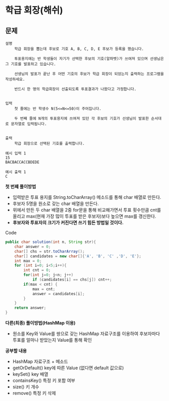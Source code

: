 # 학급 회장(해쉬)

## 문제
```
설명
    학급 회장을 뽑는데 후보로 기호 A, B, C, D, E 후보가 등록을 했습니다.
    
    투표용지에는 반 학생들이 자기가 선택한 후보의 기호(알파벳)가 쓰여져 있으며 선생님은 그 기호를 발표하고 있습니다.
    
    선생님의 발표가 끝난 후 어떤 기호의 후보가 학급 회장이 되었는지 출력하는 프로그램을 작성하세요.
    
    반드시 한 명의 학급회장이 선출되도록 투표결과가 나왔다고 가정합니다.


입력
    첫 줄에는 반 학생수 N(5<=N<=50)이 주어집니다.
    
    두 번째 줄에 N개의 투표용지에 쓰여져 있던 각 후보의 기호가 선생님이 발표한 순서대로 문자열로 입력됩니다.


출력
    학급 회장으로 선택된 기호를 출력합니다.
```
```
예시 입력 1 
15
BACBACCACCBDEDE

예시 출력 1
C
```

**첫 번쨰 풀이방법**
- 입력받은 투표 용지를 String.toCharArray() 메소드를 통해 char 배열로 만든다.
- 후보자 5명을 원소로 갖는 char 배열을 만든다.
- 위에서 만든 두 char 배열을 2중 for문을 통해 비교해가면서 투표 횟수만큼 cnt를 올리고 max(현재 가장 많이 투표를 받은 후보자)보다 높으면 max를 갱신한다.
- **후보자와 투표자의 크기가 커진다면 쓰기 힘든 방법일 것이다.**

Code
```java
public char solution(int n, String str){
    char answer = 0;
    char[] chs = str.toCharArray();
    char[] candidates = new char[]{'A', 'B', 'C' ,'D', 'E'};
    int max = 0;
    for (int i=0; i<5;i++){
        int cnt = 0;
        for(int j=0; j<n; j++)
            if (candidates[i] == chs[j]) cnt++;
        if(max < cnt) {
            max = cnt;
            answer = candidates[i];
        }
    }
    return answer;
}
```

**다른(최종) 풀이방법(HashMap 이용)**
- 원소를 Key와 Value를 쌍으로 갖는 HashMap 자료구조를 이용하여 후보자마다 투표를 얼마나 받았는지 Value를 통해 확인

**공부할 내용**
- HashMap 자료구조 + 메소드
- getOrDefault() key에 따른 Value (없다면 default 값으로)
- keySet() key 배열
- containsKey() 특정 키 포함 여부
- size() 키 개수
- remove() 특정 키 삭제
